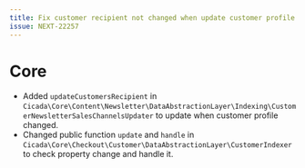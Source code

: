 ```yaml
---
title: Fix customer recipient not changed when update customer profile.
issue: NEXT-22257
---
```

# Core
* Added `updateCustomersRecipient` in `Cicada\Core\Content\Newsletter\DataAbstractionLayer\Indexing\CustomerNewsletterSalesChannelsUpdater` to update when customer profile changed.
* Changed public function `update` and `handle` in `Cicada\Core\Checkout\Customer\DataAbstractionLayer\CustomerIndexer` to check property change and handle it.
